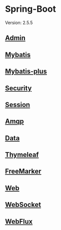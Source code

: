 # Spring-Boot

Version: 2.5.5

## [Admin](./admin)

## [Mybatis](./mybatis)

## [Mybatis-plus](./mybatis-plus)

## [Security](./security)

## [Session](./session)

## [Amqp](./amqp)

## [Data](./data)

## [Thymeleaf](./thymeleaf)

## [FreeMarker](./freemarker)

## [Web](./web)

## [WebSocket](./websocket)

## [WebFlux](./webflux)
